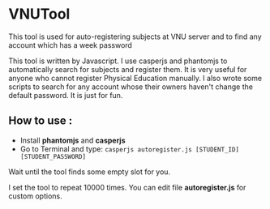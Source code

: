 # VNUTool
This tool is used for auto-registering subjects at VNU server and to find any account which has a week password

This tool is written by Javascript. I use casperjs and phantomjs to automatically search for subjects and register them. It is very useful for anyone who cannot register Physical Education manually.
I also wrote some scripts to search for any account whose their owners haven't change the default password. It is just for fun.

## How to use :
- Install **phantomjs** and **casperjs**
- Go to Terminal and type: 
  ```casperjs autoregister.js [STUDENT_ID] [STUDENT_PASSWORD]```

Wait until the tool finds some empty slot for you.

I set the tool to repeat 10000 times. You can edit file **autoregister.js** for custom options.
